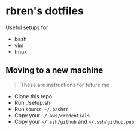 rbren's dotfiles
=======

Useful setups for
* bash
* vim
* tmux

## Moving to a new machine
> These are instructions for future me
* Clone this repo
* Run ./setup.sh
* Run `source ~/.bashrc`
* Copy your `~/.aws/credentials`
* Copy your `~/.ssh/github` and `~/.ssh/github.pub`


